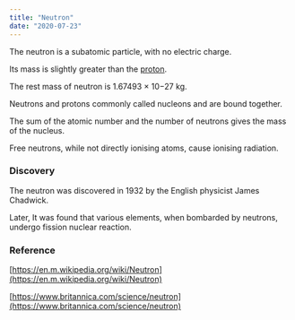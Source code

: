 ```yaml
---
title: "Neutron"
date: "2020-07-23"
---
```


The neutron is a subatomic particle, with no electric charge.

Its mass is slightly greater than the [proton](https://chemistdictionary.com/proton/).

The rest mass of neutron is 1.67493 × 10−27 kg.

Neutrons and protons commonly called nucleons and are bound together.

The sum of the atomic number and the number of neutrons gives the mass of the nucleus.

Free neutrons, while not directly ionising atoms, cause ionising radiation.

### Discovery

The neutron was discovered in 1932 by the English physicist James Chadwick. 

Later, It was found that various elements, when bombarded by neutrons, undergo fission nuclear reaction.

### Reference

[https://en.m.wikipedia.org/wiki/Neutron](https://en.m.wikipedia.org/wiki/Neutron)

[https://www.britannica.com/science/neutron](https://www.britannica.com/science/neutron)
